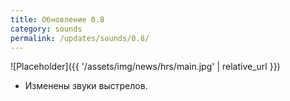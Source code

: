 ```yaml
---
title: Обновление 0.8
category: sounds
permalink: /updates/sounds/0.8/
---
```


![Placeholder]({{ '/assets/img/news/hrs/main.jpg' | relative_url }})

- Изменены звуки выстрелов.
